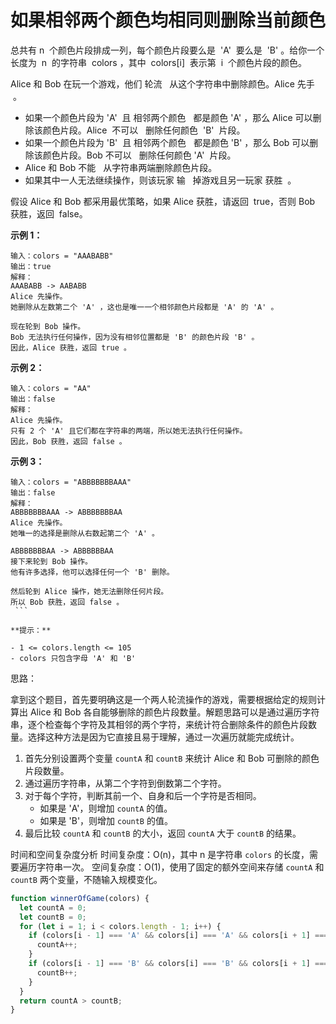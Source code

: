 # 如果相邻两个颜色均相同则删除当前颜色

总共有 n  个颜色片段排成一列，每个颜色片段要么是  'A'  要么是  'B' 。给你一个长度为  n  的字符串  colors ，其中
 colors[i]  表示第  i  个颜色片段的颜色。

Alice 和 Bob 在玩一个游戏，他们 轮流   从这个字符串中删除颜色。Alice 先手  。

- 如果一个颜色片段为 'A'  且 相邻两个颜色   都是颜色 'A' ，那么 Alice 可以删除该颜色片段。Alice  不可以   删除任何颜色
   'B'  片段。
- 如果一个颜色片段为 'B'  且 相邻两个颜色   都是颜色 'B' ，那么 Bob 可以删除该颜色片段。Bob 不可以   删除任何颜色 'A' 
  片段。
- Alice 和 Bob 不能   从字符串两端删除颜色片段。
- 如果其中一人无法继续操作，则该玩家 输   掉游戏且另一玩家 获胜  。

假设 Alice 和 Bob 都采用最优策略，如果 Alice 获胜，请返回  true，否则 Bob 获胜，返回  false。

**示例 1：**

```
输入：colors = "AAABABB"
输出：true
解释：
AAABABB -> AABABB
Alice 先操作。
她删除从左数第二个 'A' ，这也是唯一一个相邻颜色片段都是 'A' 的 'A' 。

现在轮到 Bob 操作。
Bob 无法执行任何操作，因为没有相邻位置都是 'B' 的颜色片段 'B' 。
因此，Alice 获胜，返回 true 。
```

**示例 2：**

```
输入：colors = "AA"
输出：false
解释：
Alice 先操作。
只有 2 个 'A' 且它们都在字符串的两端，所以她无法执行任何操作。
因此，Bob 获胜，返回 false 。
```

**示例 3：**

````
输入：colors = "ABBBBBBBAAA"
输出：false
解释：
ABBBBBBBAAA -> ABBBBBBBAA
Alice 先操作。
她唯一的选择是删除从右数起第二个 'A' 。

ABBBBBBBAA -> ABBBBBBAA
接下来轮到 Bob 操作。
他有许多选择，他可以选择任何一个 'B' 删除。

然后轮到 Alice 操作，她无法删除任何片段。
所以 Bob 获胜，返回 false 。
 ```

**提示：**

- 1 <= colors.length <= 105
- colors 只包含字母 'A' 和 'B'

````

思路：

拿到这个题目，首先要明确这是一个两人轮流操作的游戏，需要根据给定的规则计算出 Alice 和 Bob 各自能够删除的颜色片段数量。解题思路可以是通过遍历字符串，逐个检查每个字符及其相邻的两个字符，来统计符合删除条件的颜色片段数量。选择这种方法是因为它直接且易于理解，通过一次遍历就能完成统计。

1. 首先分别设置两个变量 `countA` 和 `countB` 来统计 Alice 和 Bob 可删除的颜色片段数量。
2. 通过遍历字符串，从第二个字符到倒数第二个字符。
3. 对于每个字符，判断其前一个、自身和后一个字符是否相同。
   - 如果是 'A'，则增加 `countA` 的值。
   - 如果是 'B'，则增加 `countB` 的值。
4. 最后比较 `countA` 和 `countB` 的大小，返回 `countA` 大于 `countB` 的结果。

时间和空间复杂度分析
时间复杂度：O(n)，其中 n 是字符串 `colors` 的长度，需要遍历字符串一次。
空间复杂度：O(1)，使用了固定的额外空间来存储 `countA` 和 `countB` 两个变量，不随输入规模变化。

```js
function winnerOfGame(colors) {
  let countA = 0;
  let countB = 0;
  for (let i = 1; i < colors.length - 1; i++) {
    if (colors[i - 1] === 'A' && colors[i] === 'A' && colors[i + 1] === 'A') {
      countA++;
    }
    if (colors[i - 1] === 'B' && colors[i] === 'B' && colors[i + 1] === 'B') {
      countB++;
    }
  }
  return countA > countB;
}
```
